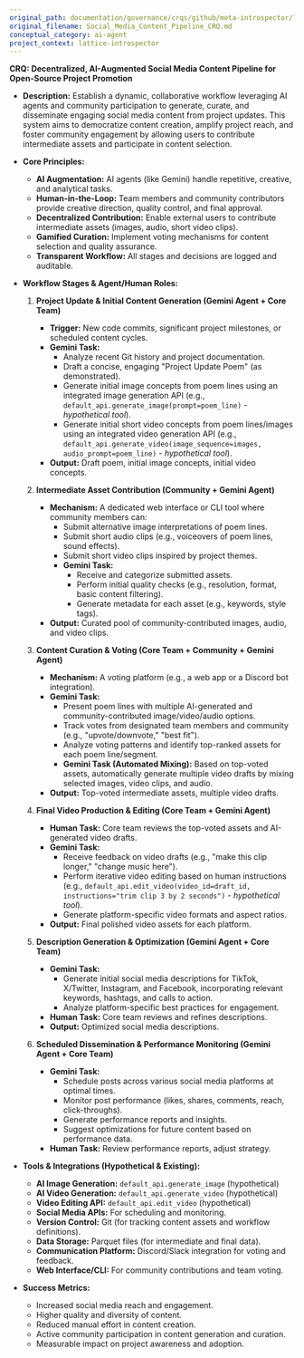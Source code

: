 ```yaml
---
original_path: documentation/governance/crqs/github/meta-introspector/lattice-introspector/vendor/monomcp-rust/docs/Social_Media_Content_Pipeline_CRQ.md
original_filename: Social_Media_Content_Pipeline_CRQ.md
conceptual_category: ai-agent
project_context: lattice-introspector
---
```


**CRQ: Decentralized, AI-Augmented Social Media Content Pipeline for Open-Source Project Promotion**

*   **Description:** Establish a dynamic, collaborative workflow leveraging AI agents and community participation to generate, curate, and disseminate engaging social media content from project updates. This system aims to democratize content creation, amplify project reach, and foster community engagement by allowing users to contribute intermediate assets and participate in content selection.

*   **Core Principles:**
    *   **AI Augmentation:** AI agents (like Gemini) handle repetitive, creative, and analytical tasks.
    *   **Human-in-the-Loop:** Team members and community contributors provide creative direction, quality control, and final approval.
    *   **Decentralized Contribution:** Enable external users to contribute intermediate assets (images, audio, short video clips).
    *   **Gamified Curation:** Implement voting mechanisms for content selection and quality assurance.
    *   **Transparent Workflow:** All stages and decisions are logged and auditable.

*   **Workflow Stages & Agent/Human Roles:**

    1.  **Project Update & Initial Content Generation (Gemini Agent + Core Team)**
        *   **Trigger:** New code commits, significant project milestones, or scheduled content cycles.
        *   **Gemini Task:**
            *   Analyze recent Git history and project documentation.
            *   Draft a concise, engaging "Project Update Poem" (as demonstrated).
            *   Generate initial image concepts from poem lines using an integrated image generation API (e.g., `default_api.generate_image(prompt=poem_line)` - *hypothetical tool*).
            *   Generate initial short video concepts from poem lines/images using an integrated video generation API (e.g., `default_api.generate_video(image_sequence=images, audio_prompt=poem_line)` - *hypothetical tool*).
        *   **Output:** Draft poem, initial image concepts, initial video concepts.

    2.  **Intermediate Asset Contribution (Community + Gemini Agent)**
        *   **Mechanism:** A dedicated web interface or CLI tool where community members can:
            *   Submit alternative image interpretations of poem lines.
            *   Submit short audio clips (e.g., voiceovers of poem lines, sound effects).
            *   Submit short video clips inspired by project themes.
            *   **Gemini Task:**
                *   Receive and categorize submitted assets.
                *   Perform initial quality checks (e.g., resolution, format, basic content filtering).
                *   Generate metadata for each asset (e.g., keywords, style tags).
        *   **Output:** Curated pool of community-contributed images, audio, and video clips.

    3.  **Content Curation & Voting (Core Team + Community + Gemini Agent)**
        *   **Mechanism:** A voting platform (e.g., a web app or a Discord bot integration).
        *   **Gemini Task:**
            *   Present poem lines with multiple AI-generated and community-contributed image/video/audio options.
            *   Track votes from designated team members and community (e.g., "upvote/downvote," "best fit").
            *   Analyze voting patterns and identify top-ranked assets for each poem line/segment.
            *   **Gemini Task (Automated Mixing):** Based on top-voted assets, automatically generate multiple video drafts by mixing selected images, video clips, and audio.
        *   **Output:** Top-voted intermediate assets, multiple video drafts.

    4.  **Final Video Production & Editing (Core Team + Gemini Agent)**
        *   **Human Task:** Core team reviews the top-voted assets and AI-generated video drafts.
        *   **Gemini Task:**
            *   Receive feedback on video drafts (e.g., "make this clip longer," "change music here").
            *   Perform iterative video editing based on human instructions (e.g., `default_api.edit_video(video_id=draft_id, instructions="trim clip 3 by 2 seconds")` - *hypothetical tool*).
            *   Generate platform-specific video formats and aspect ratios.
        *   **Output:** Final polished video assets for each platform.

    5.  **Description Generation & Optimization (Gemini Agent + Core Team)**
        *   **Gemini Task:**
            *   Generate initial social media descriptions for TikTok, X/Twitter, Instagram, and Facebook, incorporating relevant keywords, hashtags, and calls to action.
            *   Analyze platform-specific best practices for engagement.
        *   **Human Task:** Core team reviews and refines descriptions.
        *   **Output:** Optimized social media descriptions.

    6.  **Scheduled Dissemination & Performance Monitoring (Gemini Agent + Core Team)**
        *   **Gemini Task:**
            *   Schedule posts across various social media platforms at optimal times.
            *   Monitor post performance (likes, shares, comments, reach, click-throughs).
            *   Generate performance reports and insights.
            *   Suggest optimizations for future content based on performance data.
        *   **Human Task:** Review performance reports, adjust strategy.

*   **Tools & Integrations (Hypothetical & Existing):**
    *   **AI Image Generation:** `default_api.generate_image` (hypothetical)
    *   **AI Video Generation:** `default_api.generate_video` (hypothetical)
    *   **Video Editing API:** `default_api.edit_video` (hypothetical)
    *   **Social Media APIs:** For scheduling and monitoring.
    *   **Version Control:** Git (for tracking content assets and workflow definitions).
    *   **Data Storage:** Parquet files (for intermediate and final data).
    *   **Communication Platform:** Discord/Slack integration for voting and feedback.
    *   **Web Interface/CLI:** For community contributions and team voting.

*   **Success Metrics:**
    *   Increased social media reach and engagement.
    *   Higher quality and diversity of content.
    *   Reduced manual effort in content creation.
    *   Active community participation in content generation and curation.
    *   Measurable impact on project awareness and adoption.
